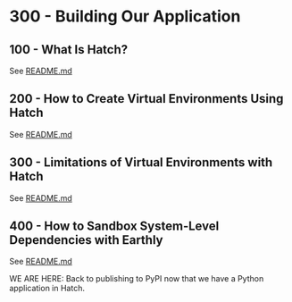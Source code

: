 # 300 - Building Our Application

## 100 - What Is Hatch?

See [README.md](./100/README.md)

## 200 - How to Create Virtual Environments Using Hatch

See [README.md](./200/README.md)

## 300 - Limitations of Virtual Environments with Hatch

See [README.md](./300/README.md)

## 400 - How to Sandbox System-Level Dependencies with Earthly

See [README.md](./400/README.md)


WE ARE HERE: Back to publishing to PyPI now that we have a Python application in Hatch.
